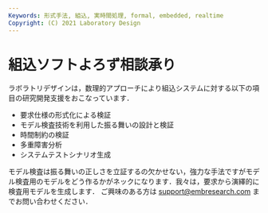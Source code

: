 ```yaml
---
Keywords: 形式手法, 組込, 実時間処理, formal, embedded, realtime  
Copyright: (C) 2021 Laboratory Design  
---
```


# 組込ソフトよろず相談承り
ラボラトリデザインは，数理的アプローチにより組込システムに対する以下の項目の研究開発支援をおこなっています．

- 要求仕様の形式化による検証
- モデル検査技術を利用した振る舞いの設計と検証  
- 時間制約の検証
- 多重障害分析
- システムテストシナリオ生成

モデル検査は振る舞いの正しさを立証するの欠かせない，強力な手法ですがモデル検査用のモデルをどう作るかがネックになります．我々は，要求から演繹的に検査用モデルを生成します．
ご興味のある方は [support@embresearch.com](<mailto:support@embresearch.com>) までお問い合わせください．

